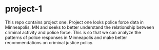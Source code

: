 # project-1
This repo contains project one. Project one looks police force data in Minneapolis, MN and seeks to better understand the relationship between criminal activity and police force. This is so that we can analyze the patterns of police responses in Minneapolis and make better recommendations on criminal justice policy.

